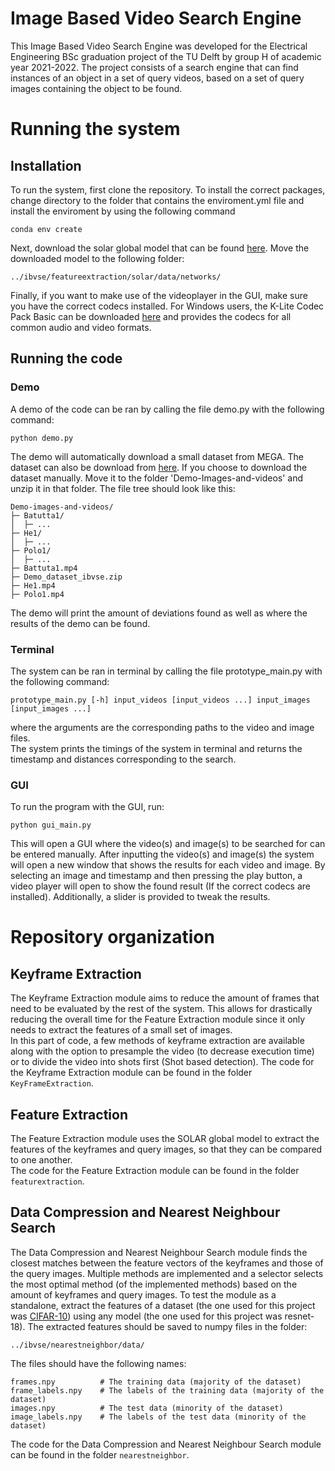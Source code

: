 # Image Based Video Search Engine 

This Image Based Video Search Engine was developed for the Electrical Engineering BSc graduation project of the TU Delft by group H of academic year 2021-2022. The project consists of a search engine that can find instances of an object in a set of query videos, based on a set of query images containing the object to be found. 

# Running the system
## Installation 
To run the system, first clone the repository. To install the correct packages, change directory to the folder that contains the enviroment.yml file and install the enviroment by using the following command

```
conda env create
```

Next, download the solar global model that can be found [here](https://imperialcollegelondon.box.com/shared/static/fznpeayct6btel2og2wjjgvqw0ziqnk4.pth). Move the downloaded model to the following folder: 

```
../ibvse/featureextraction/solar/data/networks/
``` 

Finally, if you want to make use of the videoplayer in the GUI, make sure you have the correct codecs installed. For Windows users, the K-Lite Codec Pack Basic can be downloaded [here](https://codecguide.com/download_k-lite_codec_pack_basic.htm) and provides the codecs for all common audio and video formats. 

## Running the code
### Demo
A demo of the code can be ran by calling the file demo.py with the following command:
```
python demo.py
```
The demo will automatically download a small dataset from MEGA. The dataset can also be download from [here](https://mega.nz/file/ejICQS5A#zunX-XdB_-V5e6MgoCcr6frrH44Yds_lPVYXuquQlzw). If you choose to download the dataset manually. Move it to the folder 'Demo-Images-and-videos' and unzip it in that folder. The file tree should look like this:
```
Demo-images-and-videos/
├─ Batutta1/
│  ├─ ...
├─ He1/
│  ├─ ...
├─ Polo1/
│  ├─ ...
├─ Battuta1.mp4
├─ Demo_dataset_ibvse.zip
├─ He1.mp4
├─ Polo1.mp4
```
The demo will print the amount of deviations found as well as where the results of the demo can be found.


### Terminal
The system can be ran in terminal by calling the file prototype_main.py with the following command:

```
prototype_main.py [-h] input_videos [input_videos ...] input_images [input_images ...]

```

where the arguments are the corresponding paths to the video and image files. <br /> 
The system prints the timings of the system in terminal and returns the timestamp and distances corresponding to the search. 

### GUI
To run the program with the GUI, run:

```
python gui_main.py
```

This will open a GUI where the video(s) and image(s) to be searched for can be entered manually. After inputting the video(s) and image(s) the system will open a new window that shows the results for each video and image. By selecting an image and timestamp and then pressing the play button, a video player will open to show the found result (If the correct codecs are installed). Additionally, a slider is provided to tweak the results.


# Repository organization 
## Keyframe Extraction 
The Keyframe Extraction module aims to reduce the amount of frames that need to be evaluated by the rest of the system. This allows for drastically reducing the overall time for the Feature Extraction module since it only needs to extract the features of a small set of images. <br />
In this part of code, a few methods of keyframe extraction are available along with the option to presample the video (to decrease execution time) or to divide the video into shots first (Shot based detection).
The code for the Keyframe Extraction module can be found in the folder `KeyFrameExtraction`.

## Feature Extraction 
The Feature Extraction module uses the SOLAR global model to extract the features of the keyframes and query images, so that they can be compared to one another. <br />
The code for the Feature Extraction  module can be found in the folder `featurextraction`.

## Data Compression and Nearest Neighbour Search
The Data Compression and Nearest Neighbour Search module finds the closest matches between the feature vectors of the keyframes and those of the query images. Multiple methods are implemented and a selector selects the most optimal method (of the implemented methods) based on the amount of keyframes and query images. To test the module as a standalone, extract the features of a dataset (the one used for this project was [CIFAR-10](https://www.cs.toronto.edu/~kriz/cifar.html)) using any model (the one used for this project was resnet-18). The extracted features should be saved to numpy files in the folder:

```
../ibvse/nearestneighbor/data/
```

The files should have the following names: 

```
frames.npy          # The training data (majority of the dataset)
frame_labels.npy    # The labels of the training data (majority of the dataset)
images.npy          # The test data (minority of the dataset)
image_labels.npy    # The labels of the test data (minority of the dataset)
```

The code for the Data Compression and Nearest Neighbour Search module can be found in the folder `nearestneighbor`.
